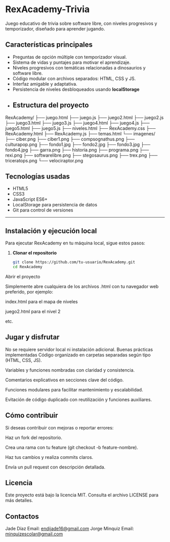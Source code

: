 # RexAcademy-Trivia
Juego educativo de trivia sobre software libre, con niveles progresivos y temporizador, diseñado para aprender jugando.
## Características principales
- Preguntas de opción múltiple con temporizador visual.
- Sistema de vidas y puntajes para motivar el aprendizaje.
- Niveles progresivos con temáticas relacionadas a dinosaurios y software libre.
- Código modular con archivos separados: HTML, CSS y JS.
- Interfaz amigable y adaptativa.
- Persistencia de niveles desbloqueados usando **localStorage**
- ## Estructura del proyecto
RexAcademy/
├── juego.html
├── juego.js
├── juego2.html
├── juego2.js
├── juego3.html
├── juego3.js
├── juego4.html
├── juego4.js
├── juego5.html
├── juego5.js
├── niveles.html
├── RexAcademy.css
├── RexAcademy.html
├── RexAcademy.js
├── temas.html
└── imagenes/
├── ciber.png
├── ciber1.png
├── compsognathus.png
├── culturapop.png
├── fondo1.jpg
├── fondo2.jpg
├── fondo3.jpg
├── fondo4.jpg
├── garra.png
├── historia.png
├── programa.png
├── rexi.png
├── softwarelibre.png
├── stegosaurus.png
├── trex.png
├── triceratops.png
└── velociraptor.png
## Tecnologías usadas

- HTML5
- CSS3
- JavaScript ES6+
- LocalStorage para persistencia de datos
- Git para control de versiones

---

## Instalación y ejecución local

Para ejecutar RexAcademy en tu máquina local, sigue estos pasos:

1. **Clonar el repositorio**

   ```bash
   git clone https://github.com/tu-usuario/RexAcademy.git
   cd RexAcademy
Abrir el proyecto

Simplemente abre cualquiera de los archivos .html con tu navegador web preferido, por ejemplo:

index.html para el mapa de niveles

juego2.html para el nivel 2

etc.

## Jugar y disfrutar

No se requiere servidor local ni instalación adicional.
Buenas prácticas implementadas
Código organizado en carpetas separadas según tipo (HTML, CSS, JS).

Variables y funciones nombradas con claridad y consistencia.

Comentarios explicativos en secciones clave del código.

Funciones modulares para facilitar mantenimiento y escalabilidad.

Evitación de código duplicado con reutilización y funciones auxiliares.

## Cómo contribuir
Si deseas contribuir con mejoras o reportar errores:

Haz un fork del repositorio.

Crea una rama con tu feature (git checkout -b feature-nombre).

Haz tus cambios y realiza commits claros.

Envía un pull request con descripción detallada.

## Licencia
Este proyecto está bajo la licencia MIT. Consulta el archivo LICENSE para más detalles.

## Contactos
Jade Díaz
Email: endijade16@gmail.com
Jorge Minquiz
Email: minquizescolar@gmail.com
